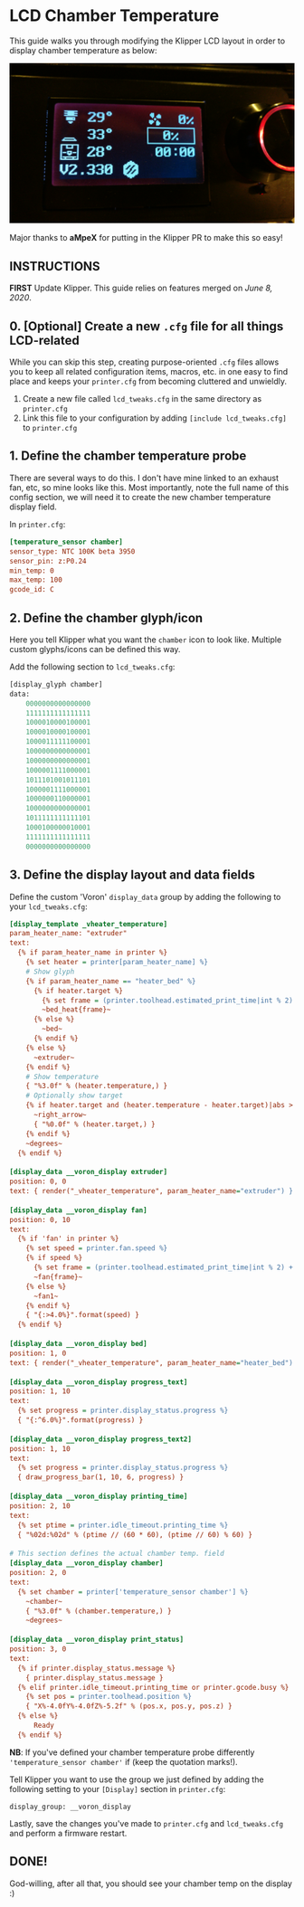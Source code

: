# LCD Chamber Temperature
This guide walks you through modifying the Klipper LCD layout in order to display chamber temperature as below:

![](images/modified_display_layout.jpg)

Major thanks to **aMpeX** for putting in the Klipper PR to make this so easy!

## **INSTRUCTIONS**
**FIRST** Update Klipper. This guide relies on features merged on *June 8, 2020*.

## 0. [Optional] Create a new `.cfg` file for all things LCD-related
While you can skip this step, creating purpose-oriented `.cfg` files allows you to keep all related configuration items, macros, etc. in one easy to find place and keeps your `printer.cfg` from becoming cluttered and unwieldly.
1) Create a new file called `lcd_tweaks.cfg` in the same directory as `printer.cfg`
2) Link this file to your configuration by adding `[include lcd_tweaks.cfg]` to `printer.cfg`

## 1. Define the chamber temperature probe
There are several ways to do this. I don't have mine linked to an exhaust fan, etc, so mine looks like this. Most importantly, note the full name of this config section, we will need it to create the new chamber temperature display field.

In `printer.cfg`:
```ini
[temperature_sensor chamber]
sensor_type: NTC 100K beta 3950
sensor_pin: z:P0.24
min_temp: 0
max_temp: 100
gcode_id: C
```

## 2. Define the chamber glyph/icon
Here you tell Klipper what you want the `chamber` icon to look like. Multiple custom glyphs/icons can be defined this way.

Add the following section to `lcd_tweaks.cfg`:
```py
[display_glyph chamber]
data:
    0000000000000000
    1111111111111111
    1000010000100001
    1000010000100001
    1000011111100001
    1000000000000001
    1000000000000001
    1000001111000001
    1011101001011101
    1000001111000001
    1000000110000001
    1000000000000001
    1011111111111101
    1000100000010001
    1111111111111111
    0000000000000000
 ```

## 3. Define the display layout and data fields
Define the custom 'Voron' `display_data` group by adding the following to your `lcd_tweaks.cfg`:
```ini
[display_template _vheater_temperature]
param_heater_name: "extruder"
text:
  {% if param_heater_name in printer %}
    {% set heater = printer[param_heater_name] %}
    # Show glyph
    {% if param_heater_name == "heater_bed" %}
      {% if heater.target %}
        {% set frame = (printer.toolhead.estimated_print_time|int % 2) + 1 %}
        ~bed_heat{frame}~
      {% else %}
        ~bed~
      {% endif %}
    {% else %}
      ~extruder~
    {% endif %}
    # Show temperature
    { "%3.0f" % (heater.temperature,) }
    # Optionally show target
    {% if heater.target and (heater.temperature - heater.target)|abs > 2 %}
      ~right_arrow~
      { "%0.0f" % (heater.target,) }
    {% endif %}
    ~degrees~
  {% endif %}

[display_data __voron_display extruder]
position: 0, 0
text: { render("_vheater_temperature", param_heater_name="extruder") }

[display_data __voron_display fan]
position: 0, 10
text:
  {% if 'fan' in printer %}
    {% set speed = printer.fan.speed %}
    {% if speed %}
      {% set frame = (printer.toolhead.estimated_print_time|int % 2) + 1 %}
      ~fan{frame}~
    {% else %}
      ~fan1~
    {% endif %}
    { "{:>4.0%}".format(speed) }
  {% endif %}

[display_data __voron_display bed]
position: 1, 0
text: { render("_vheater_temperature", param_heater_name="heater_bed") }

[display_data __voron_display progress_text]
position: 1, 10
text:
  {% set progress = printer.display_status.progress %}
  { "{:^6.0%}".format(progress) }
  
[display_data __voron_display progress_text2]
position: 1, 10
text:
  {% set progress = printer.display_status.progress %}
  { draw_progress_bar(1, 10, 6, progress) }

[display_data __voron_display printing_time]
position: 2, 10
text:
  {% set ptime = printer.idle_timeout.printing_time %}
  { "%02d:%02d" % (ptime // (60 * 60), (ptime // 60) % 60) }

# This section defines the actual chamber temp. field
[display_data __voron_display chamber]
position: 2, 0
text:
  {% set chamber = printer['temperature_sensor chamber'] %}
	~chamber~
	{ "%3.0f" % (chamber.temperature,) }
	~degrees~

[display_data __voron_display print_status]
position: 3, 0
text: 
  {% if printer.display_status.message %}
    { printer.display_status.message }
  {% elif printer.idle_timeout.printing_time or printer.gcode.busy %}
    {% set pos = printer.toolhead.position %}
    { "X%-4.0fY%-4.0fZ%-5.2f" % (pos.x, pos.y, pos.z) }
  {% else %}
	  Ready
  {% endif %}
  ```

**NB**: If you've defined your chamber temperature probe differently `'temperature_sensor chamber'` if  (keep the quotation marks!).

Tell Klipper you want to use the group we just defined by adding the following setting to your `[Display]` section in `printer.cfg`:
```
display_group: __voron_display
```
Lastly, save the changes you've made to `printer.cfg` and `lcd_tweaks.cfg` and perform a firmware restart.

## DONE!
God-willing, after all that, you should see your chamber temp on the display :)
